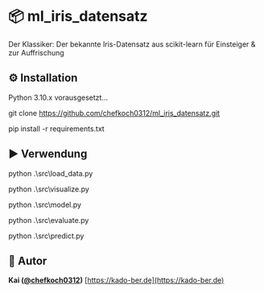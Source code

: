 # **📦 ml_iris_datensatz**

Der Klassiker: Der bekannte Iris-Datensatz aus scikit-learn für Einsteiger & zur Auffrischung

## **⚙️ Installation**

Python 3.10.x vorausgesetzt...

git clone https://github.com/chefkoch0312/ml_iris_datensatz.git

pip install -r requirements.txt

## **▶️ Verwendung**

python .\src\load_data.py

python .\src\visualize.py

python .\src\model.py

python .\src\evaluate.py

python .\src\predict.py

## **👤 Autor**

**Kai ([@chefkoch0312](https://github.com/chefkoch0312))**
[https://kado-ber.de](https://kado-ber.de)

